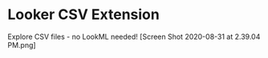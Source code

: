 # Looker CSV Extension

Explore CSV files - no LookML needed!
[Screen Shot 2020-08-31 at 2.39.04 PM.png]

